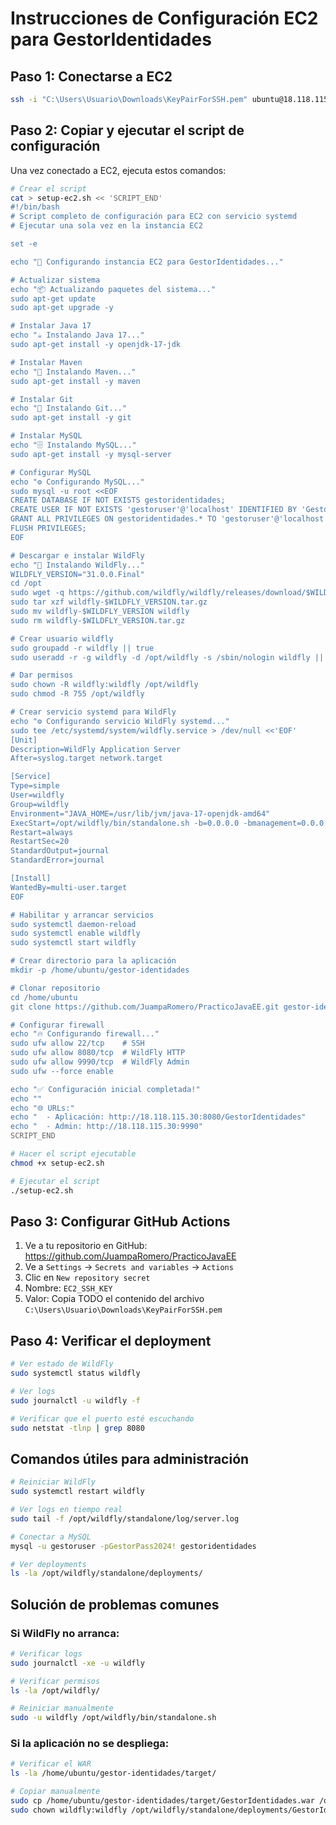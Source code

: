# Instrucciones de Configuración EC2 para GestorIdentidades

## Paso 1: Conectarse a EC2

```bash
ssh -i "C:\Users\Usuario\Downloads\KeyPairForSSH.pem" ubuntu@18.118.115.30
```

## Paso 2: Copiar y ejecutar el script de configuración

Una vez conectado a EC2, ejecuta estos comandos:

```bash
# Crear el script
cat > setup-ec2.sh << 'SCRIPT_END'
#!/bin/bash
# Script completo de configuración para EC2 con servicio systemd
# Ejecutar una sola vez en la instancia EC2

set -e

echo "🔧 Configurando instancia EC2 para GestorIdentidades..."

# Actualizar sistema
echo "📦 Actualizando paquetes del sistema..."
sudo apt-get update
sudo apt-get upgrade -y

# Instalar Java 17
echo "☕ Instalando Java 17..."
sudo apt-get install -y openjdk-17-jdk

# Instalar Maven
echo "🔨 Instalando Maven..."
sudo apt-get install -y maven

# Instalar Git
echo "🐙 Instalando Git..."
sudo apt-get install -y git

# Instalar MySQL
echo "🗄️ Instalando MySQL..."
sudo apt-get install -y mysql-server

# Configurar MySQL
echo "⚙️ Configurando MySQL..."
sudo mysql -u root <<EOF
CREATE DATABASE IF NOT EXISTS gestoridentidades;
CREATE USER IF NOT EXISTS 'gestoruser'@'localhost' IDENTIFIED BY 'GestorPass2024!';
GRANT ALL PRIVILEGES ON gestoridentidades.* TO 'gestoruser'@'localhost';
FLUSH PRIVILEGES;
EOF

# Descargar e instalar WildFly
echo "🚀 Instalando WildFly..."
WILDFLY_VERSION="31.0.0.Final"
cd /opt
sudo wget -q https://github.com/wildfly/wildfly/releases/download/$WILDFLY_VERSION/wildfly-$WILDFLY_VERSION.tar.gz
sudo tar xzf wildfly-$WILDFLY_VERSION.tar.gz
sudo mv wildfly-$WILDFLY_VERSION wildfly
sudo rm wildfly-$WILDFLY_VERSION.tar.gz

# Crear usuario wildfly
sudo groupadd -r wildfly || true
sudo useradd -r -g wildfly -d /opt/wildfly -s /sbin/nologin wildfly || true

# Dar permisos
sudo chown -R wildfly:wildfly /opt/wildfly
sudo chmod -R 755 /opt/wildfly

# Crear servicio systemd para WildFly
echo "⚙️ Configurando servicio WildFly systemd..."
sudo tee /etc/systemd/system/wildfly.service > /dev/null <<'EOF'
[Unit]
Description=WildFly Application Server
After=syslog.target network.target

[Service]
Type=simple
User=wildfly
Group=wildfly
Environment="JAVA_HOME=/usr/lib/jvm/java-17-openjdk-amd64"
ExecStart=/opt/wildfly/bin/standalone.sh -b=0.0.0.0 -bmanagement=0.0.0.0
Restart=always
RestartSec=20
StandardOutput=journal
StandardError=journal

[Install]
WantedBy=multi-user.target
EOF

# Habilitar y arrancar servicios
sudo systemctl daemon-reload
sudo systemctl enable wildfly
sudo systemctl start wildfly

# Crear directorio para la aplicación
mkdir -p /home/ubuntu/gestor-identidades

# Clonar repositorio
cd /home/ubuntu
git clone https://github.com/JuampaRomero/PracticoJavaEE.git gestor-identidades || true

# Configurar firewall
echo "🔥 Configurando firewall..."
sudo ufw allow 22/tcp    # SSH
sudo ufw allow 8080/tcp  # WildFly HTTP
sudo ufw allow 9990/tcp  # WildFly Admin
sudo ufw --force enable

echo "✅ Configuración inicial completada!"
echo ""
echo "🌐 URLs:"
echo "  - Aplicación: http://18.118.115.30:8080/GestorIdentidades"
echo "  - Admin: http://18.118.115.30:9990"
SCRIPT_END

# Hacer el script ejecutable
chmod +x setup-ec2.sh

# Ejecutar el script
./setup-ec2.sh
```

## Paso 3: Configurar GitHub Actions

1. Ve a tu repositorio en GitHub: https://github.com/JuampaRomero/PracticoJavaEE
2. Ve a `Settings` → `Secrets and variables` → `Actions`
3. Clic en `New repository secret`
4. Nombre: `EC2_SSH_KEY`
5. Valor: Copia TODO el contenido del archivo `C:\Users\Usuario\Downloads\KeyPairForSSH.pem`

## Paso 4: Verificar el deployment

```bash
# Ver estado de WildFly
sudo systemctl status wildfly

# Ver logs
sudo journalctl -u wildfly -f

# Verificar que el puerto esté escuchando
sudo netstat -tlnp | grep 8080
```

## Comandos útiles para administración

```bash
# Reiniciar WildFly
sudo systemctl restart wildfly

# Ver logs en tiempo real
sudo tail -f /opt/wildfly/standalone/log/server.log

# Conectar a MySQL
mysql -u gestoruser -pGestorPass2024! gestoridentidades

# Ver deployments
ls -la /opt/wildfly/standalone/deployments/
```

## Solución de problemas comunes

### Si WildFly no arranca:
```bash
# Verificar logs
sudo journalctl -xe -u wildfly

# Verificar permisos
ls -la /opt/wildfly/

# Reiniciar manualmente
sudo -u wildfly /opt/wildfly/bin/standalone.sh
```

### Si la aplicación no se despliega:
```bash
# Verificar el WAR
ls -la /home/ubuntu/gestor-identidades/target/

# Copiar manualmente
sudo cp /home/ubuntu/gestor-identidades/target/GestorIdentidades.war /opt/wildfly/standalone/deployments/
sudo chown wildfly:wildfly /opt/wildfly/standalone/deployments/GestorIdentidades.war
```
